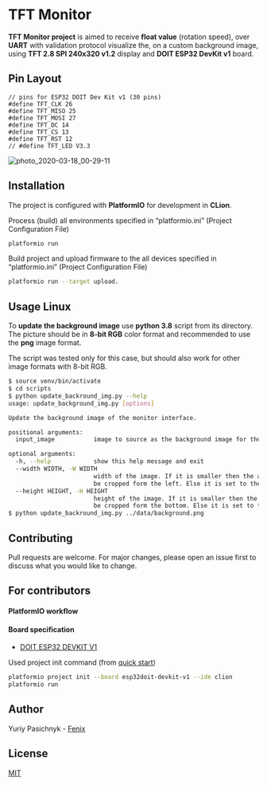 # TFT Monitor

**TFT Monitor project** is aimed to receive **float value** (rotation speed), over **UART** with validation protocol visualize the, on a custom background image, using **TFT 2.8 SPI 240x320 v1.2** display and **DOIT ESP32 DevKit v1** board.

## Pin Layout
```
// pins for ESP32 DOIT Dev Kit v1 (30 pins)
#define TFT_CLK 26
#define TFT_MISO 25
#define TFT_MOSI 27
#define TFT_DC 14
#define TFT_CS 13
#define TFT_RST 12
// #define TFT_LED V3.3
```
![photo_2020-03-18_00-29-11](https://user-images.githubusercontent.com/44115554/76907745-af6dde00-68af-11ea-9141-98c9ea1899ea.jpg)

## Installation
<!-- TODO: Describe all required CLTs (command line tools) and software -->

The project is configured with **PlatformIO** for development in **CLion**.

Process (build) all environments specified in “platformio.ini” (Project Configuration File)
```bash
platformio run  
```

Build project and upload firmware to the all devices specified in “platformio.ini” (Project Configuration File)
```bash
platformio run --target upload. 
```

## Usage Linux

To **update the background image** use **python 3.8** script from its directory.
The picture should be in **8-bit RGB** color format and recommended to use the **png** image format.<br>

The script was tested only for this case, but should also work for other image formats with 8-bit RGB.

```bash
$ source venv/bin/activate
$ cd scripts
$ python update_backround_img.py --help
usage: update_background_img.py [options]

Update the background image of the monitor interface.

positional arguments:
  input_image           image to source as the background image for the monitor interface

optional arguments:
  -h, --help            show this help message and exit
  --width WIDTH, -W WIDTH
                        width of the image. If it is smaller then the actual width, image will
                        be cropped form the left. Else it is set to the image width
  --height HEIGHT, -H HEIGHT
                        height of the image. If it is smaller then the actual height, image will
                        be cropped form the bottom. Else it is set to the image height
$ python update_backround_img.py ../data/background.png
```

## Contributing
Pull requests are welcome. For major changes, please open an issue first to discuss what you would like to change.

## For contributors

#### PlatformIO workflow

#### Board specification
 - [DOIT ESP32 DEVKIT V1](https://docs.platformio.org/en/latest/boards/espressif32/esp32doit-devkit-v1.html#board-espressif32-esp32doit-devkit-v1)

Used project init command (from [quick start](https://docs.platformio.org/en/latest/core/quickstart.html#core-quickstart))

```bash
platformio project init --board esp32doit-devkit-v1 --ide clion
platformio run
```

## Author
Yuriy Pasichnyk - [Fenix](https://github.com/Fenix-125)

## License
[MIT](https://choosealicense.com/licenses/mit/)
